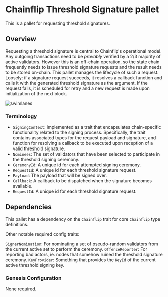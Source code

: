 # Chainflip Threshold Signature pallet

This is a pallet for requesting threshold signatures.

## Overview

Requesting a threshold signature is central to Chainflip's operational model. Any outgoing transactions need to be
*provably* verified by a 2/3 majority of active validators. However this is an off-chain operation, so the state chain
frequently needs to issue threshold signature requests and the result needs to be stored on-chain. This pallet manages
the lifecycle of such a request. Loosely: if a signature request succeeds, it resolves a callback function and calls it
with the generated threshold signature as the argument. If the request fails, it is scheduled for retry and a new
request is made upon initialization of the next block.

![swimlanes](https://swimlanes.io/u/1s-nyDuYQ)

### Terminology

- `SigningContext`: implemented as a trait that encapsulates chain-specific functionality related to the signing
  process. Specifically, the trait contains associated types for the request payload and signature, and function for
  resolving a callback to be executed upon reception of a valid threshold signature.
- `Nominees`: The set of validators that have been selected to participate in the threshold signing ceremony.
- `CeremonyId`: A unique id for each attempted signing ceremony.
- `RequestId`: A unique id for each threshold signature request.
- `Payload`: The payload that will be signed over.
- `Callback`: A callback to be dispatched when the signature becomes available.
- `RequestId`: A unique id for each threshold signature request.

## Dependencies

This pallet has a dependency on the `Chainflip` trait for core `Chainflip` type definitions.

Other notable required config traits:

`SignerNomination`: For nominating a set of pseudo-random validators from the current active set to perform the ceremony.
`OffenceReporter`: For reporting bad actors, ie. nodes that somehow ruined the threshold signature ceremony.
`KeyProvider`: Something that provides the `KeyId` of the current active threshold signing key.

### Genesis Configuration

None required.
